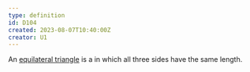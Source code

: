 ```yaml
---
type: definition
id: D104
created: 2023-08-07T10:40:00Z
creator: U1
---
```

An [equilateral triangle](=equilateral-triangle) is a [](#triangle) in which all three sides have the same length.
